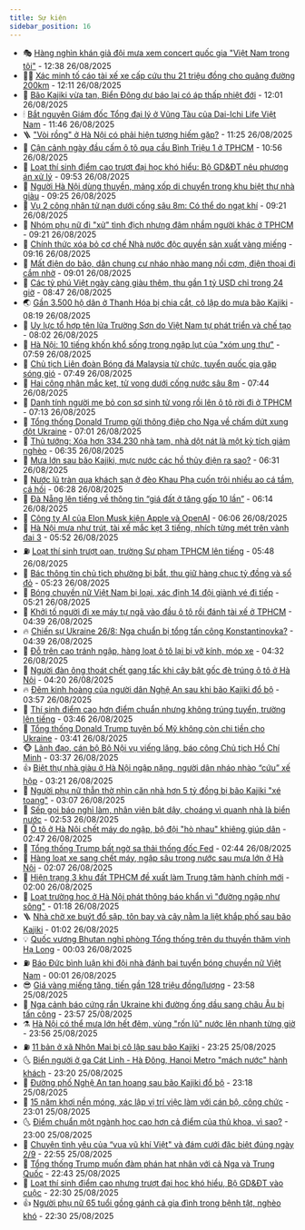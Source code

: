```yaml
---
title: Sự kiện
sidebar_position: 16
---
```


<!-- dantri-su-kien:START -->
- 🎭 [Hàng nghìn khán giả đội mưa xem concert quốc gia &quot;Việt Nam trong tôi&quot;](https://dantri.com.vn/giai-tri/hang-nghin-khan-gia-doi-mua-xem-concert-quoc-gia-viet-nam-trong-toi-20250826183711316.htm) - 12:38 26/08/2025
- 👨‍🏫 [Xác minh tố cáo tài xế xe cấp cứu thu 21 triệu đồng cho quãng đường 200km](https://dantri.com.vn/xa-hoi/xac-minh-to-cao-tai-xe-xe-cap-cuu-thu-21-trieu-dong-cho-quang-duong-200km-20250826185438146.htm) - 12:11 26/08/2025
- 🌮 [Bão Kajiki vừa tan, Biển Đông dự báo lại có áp thấp nhiệt đới](https://dantri.com.vn/xa-hoi/bao-kajiki-vua-tan-bien-dong-du-bao-lai-co-ap-thap-nhiet-doi-20250826183920915.htm) - 12:01 26/08/2025
- 🕯 [Bắt nguyên Giám đốc Tổng đại lý ở Vũng Tàu của Dai-Ichi Life Việt Nam](https://dantri.com.vn/phap-luat/bat-nguyen-giam-doc-tong-dai-ly-o-vung-tau-cua-dai-ichi-life-viet-nam-20250826183403753.htm) - 11:46 26/08/2025
- 🪜 [&quot;Vòi rồng&quot; ở Hà Nội có phải hiện tượng hiếm gặp?](https://dantri.com.vn/xa-hoi/voi-rong-o-ha-noi-co-phai-hien-tuong-hiem-gap-20250826181603035.htm) - 11:25 26/08/2025
- 🐘 [Cận cảnh ngày đầu cấm ô tô qua cầu Bình Triệu 1 ở TPHCM](https://dantri.com.vn/xa-hoi/can-canh-ngay-dau-cam-o-to-qua-cau-binh-trieu-1-o-tphcm-20250826174421973.htm) - 10:56 26/08/2025
- 🤔 [Loạt thí sinh điểm cao trượt đại học khó hiểu: Bộ GD&amp;ĐT nêu phương án xử lý](https://dantri.com.vn/giao-duc/loat-thi-sinh-diem-cao-truot-dai-hoc-kho-hieu-bo-gddt-neu-phuong-an-xu-ly-20250826101707730.htm) - 09:53 26/08/2025
- 🧠 [Người Hà Nội dùng thuyền, mảng xốp di chuyển trong khu biệt thự nhà giàu](https://dantri.com.vn/doi-song/nguoi-ha-noi-dung-thuyen-mang-xop-di-chuyen-trong-khu-biet-thu-nha-giau-20250826155519700.htm) - 09:25 26/08/2025
- 📝 [Vụ 2 công nhân tử nạn dưới cống sâu 8m: Có thể do ngạt khí](https://dantri.com.vn/xa-hoi/vu-2-cong-nhan-tu-nan-duoi-cong-sau-8m-co-the-do-ngat-khi-20250826155859779.htm) - 09:21 26/08/2025
- 🦏 [Nhóm phụ nữ đi &quot;xử&quot; tình địch nhưng đâm nhầm người khác ở TPHCM](https://dantri.com.vn/phap-luat/nhom-phu-nu-di-xu-tinh-dich-nhung-dam-nham-nguoi-khac-o-tphcm-20250826160340954.htm) - 09:21 26/08/2025
- 🥰 [Chính thức xóa bỏ cơ chế Nhà nước độc quyền sản xuất vàng miếng](https://dantri.com.vn/kinh-doanh/chinh-thuc-xoa-bo-co-che-nha-nuoc-doc-quyen-san-xuat-vang-mieng-20250826160641840.htm) - 09:16 26/08/2025
- 🤗 [Mất điện do bão, dân chung cư nháo nhào mang nồi cơm, điện thoại đi cắm nhờ](https://dantri.com.vn/doi-song/mat-dien-do-bao-dan-chung-cu-nhao-nhao-mang-noi-com-dien-thoai-di-cam-nho-20250826141814252.htm) - 09:01 26/08/2025
- 🌈 [Các tỷ phú Việt ngày càng giàu thêm, thu gần 1 tỷ USD chỉ trong 24 giờ](https://dantri.com.vn/kinh-doanh/cac-ty-phu-viet-ngay-cang-giau-them-thu-gan-1-ty-usd-chi-trong-24-gio-20250826152902236.htm) - 08:47 26/08/2025
- 🌏 [Gần 3.500 hộ dân ở Thanh Hóa bị chia cắt, cô lập do mưa bão Kajiki](https://dantri.com.vn/xa-hoi/gan-3500-ho-dan-o-thanh-hoa-bi-chia-cat-co-lap-do-mua-bao-kajiki-20250826150705075.htm) - 08:19 26/08/2025
- 💄 [Uy lực tổ hợp tên lửa Trường Sơn do Việt Nam tự phát triển và chế tạo](https://dantri.com.vn/khoa-hoc/uy-luc-to-hop-ten-lua-truong-son-do-viet-nam-tu-phat-trien-va-che-tao-20250826143711291.htm) - 08:02 26/08/2025
- 👺 [Hà Nội: 10 tiếng khốn khổ sống trong ngập lụt của &quot;xóm ung thư&quot;](https://dantri.com.vn/suc-khoe/ha-noi-10-tieng-khon-kho-song-trong-ngap-lut-cua-xom-ung-thu-20250826144507511.htm) - 07:59 26/08/2025
- 👹 [Chủ tịch Liên đoàn Bóng đá Malaysia từ chức, tuyển quốc gia gặp sóng gió](https://dantri.com.vn/the-thao/chu-tich-lien-doan-bong-da-malaysia-tu-chuc-tuyen-quoc-gia-gap-song-gio-20250826140710492.htm) - 07:49 26/08/2025
- 🌊 [Hai công nhân mắc kẹt, tử vong dưới cống nước sâu 8m](https://dantri.com.vn/xa-hoi/hai-cong-nhan-mac-ket-tu-vong-duoi-cong-nuoc-sau-8m-20250826143204000.htm) - 07:44 26/08/2025
- 🤠 [Danh tính người mẹ bỏ con sơ sinh tử vong rồi lên ô tô rời đi ở TPHCM](https://dantri.com.vn/xa-hoi/danh-tinh-nguoi-me-bo-con-so-sinh-tu-vong-roi-len-o-to-roi-di-o-tphcm-20250826135654394.htm) - 07:13 26/08/2025
- 🎊 [Tổng thống Donald Trump gửi thông điệp cho Nga về chấm dứt xung đột Ukraine](https://dantri.com.vn/the-gioi/tong-thong-donald-trump-gui-thong-diep-cho-nga-ve-cham-dut-xung-dot-ukraine-20250826135113616.htm) - 07:01 26/08/2025
- 🐘 [Thủ tướng: Xóa hơn 334.230 nhà tạm, nhà dột nát là một kỳ tích giảm nghèo](https://dantri.com.vn/xa-hoi/thu-tuong-xoa-hon-334230-nha-tam-nha-dot-nat-la-mot-ky-tich-giam-ngheo-20250826132252286.htm) - 06:35 26/08/2025
- 💂 [Mưa lớn sau bão Kajiki, mực nước các hồ thủy điện ra sao?](https://dantri.com.vn/kinh-doanh/mua-lon-sau-bao-kajiki-muc-nuoc-cac-ho-thuy-dien-ra-sao-20250826120421683.htm) - 06:31 26/08/2025
- 👹 [Nước lũ tràn qua khách sạn ở đèo Khau Phạ cuốn trôi nhiều ao cá tầm, cá hồi](https://dantri.com.vn/xa-hoi/nuoc-lu-tran-qua-khach-san-o-deo-khau-pha-cuon-troi-nhieu-ao-ca-tam-ca-hoi-20250826132318672.htm) - 06:28 26/08/2025
- 🦒 [Đà Nẵng lên tiếng về thông tin “giá đất ở tăng gấp 10 lần”](https://dantri.com.vn/xa-hoi/da-nang-len-tieng-ve-thong-tin-gia-dat-o-tang-gap-10-lan-20250826123218795.htm) - 06:14 26/08/2025
- 🗽 [Công ty AI của Elon Musk kiện Apple và OpenAI](https://dantri.com.vn/cong-nghe/cong-ty-ai-cua-elon-musk-kien-apple-va-openai-20250826120244847.htm) - 06:06 26/08/2025
- 💄 [Hà Nội mưa như trút, tài xế mắc kẹt 3 tiếng, nhích từng mét trên vành đai 3](https://dantri.com.vn/doi-song/ha-noi-mua-nhu-trut-tai-xe-mac-ket-3-tieng-nhich-tung-met-tren-vanh-dai-3-20250826122939670.htm) - 05:52 26/08/2025
- ⛽️ [Loạt thí sinh trượt oan, trường Sư phạm TPHCM lên tiếng](https://dantri.com.vn/giao-duc/loat-thi-sinh-truot-oan-truong-su-pham-tphcm-len-tieng-20250826124223377.htm) - 05:48 26/08/2025
- 🥷 [Bác thông tin chủ tịch phường bị bắt, thu giữ hàng chục tỷ đồng và sổ đỏ](https://dantri.com.vn/xa-hoi/bac-thong-tin-chu-tich-phuong-bi-bat-thu-giu-hang-chuc-ty-dong-va-so-do-20250826115958550.htm) - 05:23 26/08/2025
- 🤖 [Bóng chuyền nữ Việt Nam bị loại, xác định 14 đội giành vé đi tiếp](https://dantri.com.vn/the-thao/bong-chuyen-nu-viet-nam-bi-loai-xac-dinh-14-doi-gianh-ve-di-tiep-20250826122102495.htm) - 05:21 26/08/2025
- 🌊 [Khởi tố người đi xe máy tự ngã vào đầu ô tô rồi đánh tài xế ở TPHCM](https://dantri.com.vn/phap-luat/khoi-to-nguoi-di-xe-may-tu-nga-vao-dau-o-to-roi-danh-tai-xe-o-tphcm-20250826112315327.htm) - 04:39 26/08/2025
- 🔥 [Chiến sự Ukraine 26/8: Nga chuẩn bị tổng tấn công Konstantinovka?](https://dantri.com.vn/the-gioi/chien-su-ukraine-268-nga-chuan-bi-tong-tan-cong-konstantinovka-20250826111245652.htm) - 04:39 26/08/2025
- 🦏 [Đỗ trên cao tránh ngập, hàng loạt ô tô lại bị vỡ kính, móp xe](https://dantri.com.vn/xa-hoi/do-tren-cao-tranh-ngap-hang-loat-o-to-lai-bi-vo-kinh-mop-xe-20250826110639644.htm) - 04:32 26/08/2025
- 🐘 [Người đàn ông thoát chết gang tấc khi cây bật gốc đè trúng ô tô ở Hà Nội](https://dantri.com.vn/doi-song/nguoi-dan-ong-thoat-chet-gang-tac-khi-cay-bat-goc-de-trung-o-to-o-ha-noi-20250826111244323.htm) - 04:20 26/08/2025
- 🔥 [Đêm kinh hoàng của người dân Nghệ An sau khi bão Kajiki đổ bộ](https://dantri.com.vn/xa-hoi/dem-kinh-hoang-cua-nguoi-dan-nghe-an-sau-khi-bao-kajiki-do-bo-20250826104813983.htm) - 03:57 26/08/2025
- 💼 [Thí sinh điểm cao hơn điểm chuẩn nhưng không trúng tuyển, trường lên tiếng](https://dantri.com.vn/giao-duc/thi-sinh-diem-cao-hon-diem-chuan-nhung-khong-trung-tuyen-truong-len-tieng-20250826103954359.htm) - 03:46 26/08/2025
- 🚀 [Tổng thống Donald Trump tuyên bố Mỹ không còn chi tiền cho Ukraine](https://dantri.com.vn/the-gioi/tong-thong-donald-trump-tuyen-bo-my-khong-con-chi-tien-cho-ukraine-20250826103029406.htm) - 03:41 26/08/2025
- 🐵 [Lãnh đạo, cán bộ Bộ Nội vụ viếng lăng, báo công Chủ tịch Hồ Chí Minh](https://dantri.com.vn/noi-vu/lanh-dao-can-bo-bo-noi-vu-vieng-lang-bao-cong-chu-tich-ho-chi-minh-20250826095412921.htm) - 03:37 26/08/2025
- 👍 [Biệt thự nhà giàu ở Hà Nội ngập nặng, người dân nháo nhào “cứu” xế hộp](https://dantri.com.vn/doi-song/biet-thu-nha-giau-o-ha-noi-ngap-nang-nguoi-dan-nhao-nhao-cuu-xe-hop-20250826094941527.htm) - 03:21 26/08/2025
- 🚦 [Người phụ nữ thẫn thờ nhìn căn nhà hơn 5 tỷ đồng bị bão Kajiki &quot;xé toang&quot;](https://dantri.com.vn/doi-song/nguoi-phu-nu-than-tho-nhin-can-nha-hon-5-ty-dong-bi-bao-kajiki-xe-toang-20250826095024743.htm) - 03:07 26/08/2025
- 🥸 [Sếp gọi báo nghỉ làm, nhân viên bật dậy, choáng vì quanh nhà là biển nước](https://dantri.com.vn/lao-dong-viec-lam/sep-goi-bao-nghi-lam-nhan-vien-bat-day-choang-vi-quanh-nha-la-bien-nuoc-20250826092653227.htm) - 02:53 26/08/2025
- 🥷 [Ô tô ở Hà Nội chết máy do ngập, bộ đội &quot;hò nhau&quot; khiêng giúp dân](https://dantri.com.vn/doi-song/o-to-o-ha-noi-chet-may-do-ngap-bo-doi-ho-nhau-khieng-giup-dan-20250826094311977.htm) - 02:47 26/08/2025
- 🤡 [Tổng thống Trump bất ngờ sa thải thống đốc Fed](https://dantri.com.vn/kinh-doanh/tong-thong-trump-bat-ngo-sa-thai-thong-doc-fed-20250826092234054.htm) - 02:44 26/08/2025
- 🥳 [Hàng loạt xe sang chết máy, ngập sâu trong nước sau mưa lớn ở Hà Nội](https://dantri.com.vn/xa-hoi/hang-loat-xe-sang-chet-may-ngap-sau-trong-nuoc-sau-mua-lon-o-ha-noi-20250826090622473.htm) - 02:07 26/08/2025
- 🤩 [Hiện trạng 3 khu đất TPHCM đề xuất làm Trung tâm hành chính mới](https://dantri.com.vn/bat-dong-san/hien-trang-3-khu-dat-tphcm-de-xuat-lam-trung-tam-hanh-chinh-moi-20250822173357306.htm) - 02:00 26/08/2025
- 🎡 [Loạt trường học ở Hà Nội phát thông báo khẩn vì &quot;đường ngập như sông&quot;](https://dantri.com.vn/giao-duc/loat-truong-hoc-o-ha-noi-phat-thong-bao-khan-vi-duong-ngap-nhu-song-20250826080938958.htm) - 01:18 26/08/2025
- 🪜 [Nhà chờ xe buýt đổ sập, tôn bay và cây nằm la liệt khắp phố sau bão Kajiki](https://dantri.com.vn/xa-hoi/nha-cho-xe-buyt-do-sap-ton-bay-va-cay-nam-la-liet-khap-pho-sau-bao-kajiki-20250824155036033.htm) - 01:02 26/08/2025
- 💡 [Quốc vương Bhutan nghỉ phòng Tổng thống trên du thuyền thăm vịnh Hạ Long](https://dantri.com.vn/du-lich/quoc-vuong-bhutan-nghi-phong-tong-thong-tren-du-thuyen-tham-vinh-ha-long-20250825213810003.htm) - 00:03 26/08/2025
- ⛽️ [Báo Đức bình luận khi đội nhà đánh bại tuyển bóng chuyền nữ Việt Nam](https://dantri.com.vn/the-thao/bao-duc-binh-luan-khi-doi-nha-danh-bai-tuyen-bong-chuyen-nu-viet-nam-20250826002408565.htm) - 00:01 26/08/2025
- 😎 [Giá vàng miếng tăng, tiến gần 128 triệu đồng/lượng](https://dantri.com.vn/kinh-doanh/gia-vang-mieng-tang-tien-gan-128-trieu-dongluong-20250826003933325.htm) - 23:58 25/08/2025
- 🗽 [Nga cảnh báo cứng rắn Ukraine khi đường ống dầu sang châu Âu bị tấn công](https://dantri.com.vn/the-gioi/nga-canh-bao-cung-ran-ukraine-khi-duong-ong-dau-sang-chau-au-bi-tan-cong-20250826061254626.htm) - 23:57 25/08/2025
- ⚗️ [Hà Nội có thể mưa lớn hết đêm, vùng &quot;rốn lũ&quot; nước lên nhanh từng giờ](https://dantri.com.vn/xa-hoi/ha-noi-co-the-mua-lon-het-dem-vung-ron-lu-nuoc-len-nhanh-tung-gio-20250826064503212.htm) - 23:56 25/08/2025
- ⛽️ [11 bản ở xã Nhôn Mai bị cô lập sau bão Kajiki](https://dantri.com.vn/xa-hoi/11-ban-o-xa-nhon-mai-bi-co-lap-sau-bao-kajiki-20250825232930639.htm) - 23:25 25/08/2025
- 🌜 [Biển người ở ga Cát Linh - Hà Đông, Hanoi Metro &quot;mách nước&quot; hành khách](https://dantri.com.vn/xa-hoi/bien-nguoi-o-ga-cat-linh-ha-dong-hanoi-metro-mach-nuoc-hanh-khach-20250826060741404.htm) - 23:20 25/08/2025
- 🦩 [Đường phố Nghệ An tan hoang sau bão Kajiki đổ bộ](https://dantri.com.vn/xa-hoi/duong-pho-nghe-an-tan-hoang-sau-bao-kajiki-do-bo-20250826014900438.htm) - 23:18 25/08/2025
- 🦒 [15 năm khơi nền móng, xác lập vị trí việc làm với cán bộ, công chức](https://dantri.com.vn/noi-vu/15-nam-khoi-nen-mong-xac-lap-vi-tri-viec-lam-voi-can-bo-cong-chuc-20250823100623850.htm) - 23:01 25/08/2025
- 🌜 [Điểm chuẩn một ngành học cao hơn cả điểm của thủ khoa, vì sao?](https://dantri.com.vn/giao-duc/diem-chuan-mot-nganh-hoc-cao-hon-ca-diem-cua-thu-khoa-vi-sao-20250825175828220.htm) - 23:00 25/08/2025
- 🐎 [Chuyện tình yêu của “vua vũ khí Việt&quot; và đám cưới đặc biệt đúng ngày 2/9](https://dantri.com.vn/doi-song/chuyen-tinh-yeu-cua-vua-vu-khi-viet-va-dam-cuoi-dac-biet-dung-ngay-29-20250825145003511.htm) - 22:55 25/08/2025
- 🌋 [Tổng thống Trump muốn đàm phán hạt nhân với cả Nga và Trung Quốc](https://dantri.com.vn/the-gioi/tong-thong-trump-muon-dam-phan-hat-nhan-voi-ca-nga-va-trung-quoc-20250826053539445.htm) - 22:43 25/08/2025
- 🧰 [Loạt thí sinh điểm cao nhưng trượt đại học khó hiểu, Bộ GD&amp;ĐT vào cuộc](https://dantri.com.vn/giao-duc/loat-thi-sinh-diem-cao-nhung-truot-dai-hoc-kho-hieu-bo-gddt-vao-cuoc-20250825221502206.htm) - 22:30 25/08/2025
- 👍 [Người phụ nữ 65 tuổi gồng gánh cả gia đình trong bệnh tật, nghèo khó](https://dantri.com.vn/tam-long-nhan-ai/nguoi-phu-nu-65-tuoi-gong-ganh-ca-gia-dinh-trong-benh-tat-ngheo-kho-20250813223953496.htm) - 22:30 25/08/2025<!-- dantri-su-kien:END -->
